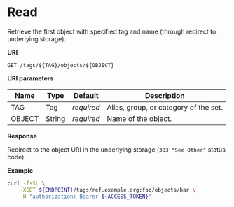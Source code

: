 # Read

Retrieve the first object with specified tag and name (through redirect to underlying storage).

**URI**

```
GET /tags/${TAG}/objects/${OBJECT}
```

**URI parameters**

Name   | Type   | Default    | Description
------ | ------ | ---------- | ------------------
TAG    | Tag    | _required_ | Alias, group, or category of the set.
OBJECT | String | _required_ | Name of the object.

**Response**

Redirect to the object URI in the underlying storage (`303 "See Other"` status code).

**Example**

```bash
curl -fsSL \
    -XGET ${ENDPOINT}/tags/ref.example.org:foo/objects/bar \
    -H "authorization: Bearer ${ACCESS_TOKEN}"
```
